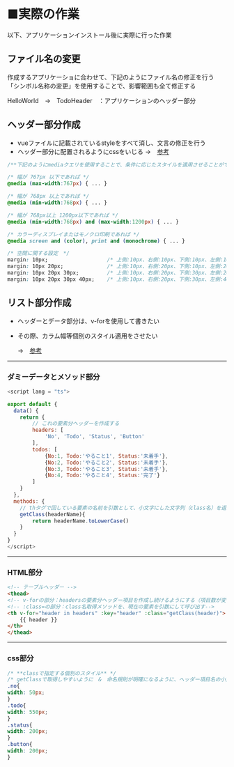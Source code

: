 
# ■実際の作業

以下、アプリケーションインストール後に実際に行った作業

## ファイル名の変更

作成するアプリケーショに合わせて、下記のようにファイル名の修正を行う
「シンボル名称の変更」を使用することで、影響範囲も全て修正する

HelloWorld　→　TodoHeader　：アプリケーションのヘッダー部分


## ヘッダー部分作成

*   vueファイルに記載されているstyleをすべて消し、文言の修正を行う
*   ヘッダー部分に配置されるようにcssをいじる →　[参考](https://www.tohoho-web.com/css/index.htm)

```css
/**下記のようにmediaクエリを使用することで、条件に応じたスタイルを適用させることができる＊*/

/* 幅が 767px 以下であれば */
@media (max-width:767px) { ... }

/* 幅が 768px 以上であれば */
@media (min-width:768px) { ... }

/* 幅が 768px以上 1200px以下であれば */
@media (min-width:768px) and (max-width:1200px) { ... }

/* カラーディスプレイまたはモノクロ印刷であれば */
@media screen and (color), print and (monochrome) { ... }
```

```css
/* 空間に関する設定　*/
margin: 10px;                   /* 上側:10px、右側:10px、下側:10px、左側:10px */
margin: 10px 20px;              /* 上側:10px、右側:20px、下側:10px、左側:20px */
margin: 10px 20px 30px;         /* 上側:10px、右側:20px、下側:30px、左側:20px */
margin: 10px 20px 30px 40px;    /* 上側:10px、右側:20px、下側:30px、左側:40px */
```

## リスト部分作成
*   ヘッダーとデータ部分は、v-forを使用して書きたい
*   その際、カラム幅等個別のスタイル適用をさせたい

    →　[参考](https://techblog.roxx.co.jp/entry/2019/08/15/194652)

---
### ダミーデータとメソッド部分
```javascript
<script lang = "ts">

export default {
  data() {
    return {
        // これの要素分ヘッダーを作成する
        headers: [
            'No', 'Todo', 'Status', 'Button'
        ],
        todos: [
            {No:1, Todo:'やること1', Status:'未着手'},
            {No:2, Todo:'やること2', Status:'未着手'},
            {No:3, Todo:'やること3', Status:'未着手'},
            {No:4, Todo:'やること4', Status:'完了'}
        ]
    }
  },
  methods: {
    // thタグで回している要素の名前を引数として、小文字にした文字列（class名）を返すメソッド
    getClass(headerName){
        return headerName.toLowerCase()
    }
  }
}
</script>
```


---
### HTML部分
```html
<!-- テーブルヘッダー -->
<thead>
<!-- v-forの部分：headersの要素分ヘッダー項目を作成し続けるようにする（項目数が変化しても対応が楽）-->
<!-- :class=の部分：class名取得メソッドを、現在の要素を引数にして呼び出す-->
<th v-for="header in headers" :key="header" :class="getClass(header)">
    {{ header }}
</th>
</thead>
```
---
### css部分

```css
/* **classで指定する個別のスタイル** */
/* getClassで取得しやすいように　&　命名規則が明確になるように、ヘッダー項目名の小文字をclass名とした*/
.no{
width: 50px;
}
.todo{
width: 550px;
}
.status{
width: 200px;
}
.button{
width: 200px;
}
```


